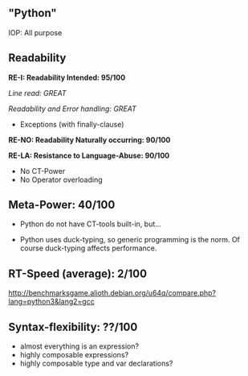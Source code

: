 "Python"
--------

IOP: All purpose

Readability
-----------

**RE-I: Readability Intended: 95/100**

*Line read: GREAT*

*Readability and Error handling: GREAT*

* Exceptions (with finally-clause)

**RE-NO: Readability Naturally occurring: 90/100**

**RE-LA: Resistance to Language-Abuse: 90/100**

* No CT-Power
* No Operator overloading


Meta-Power:  40/100
---------

* Python do not have CT-tools built-in, but...

* Python uses duck-typing, so generic programming is the norm. Of course duck-typing affects performance.

 
RT-Speed (average): 2/100 
-------------------

http://benchmarksgame.alioth.debian.org/u64q/compare.php?lang=python3&lang2=gcc


Syntax-flexibility: ??/100
--------------------------

* almost everything is an expression?
* highly composable expressions?
* highly composable type and var declarations?
